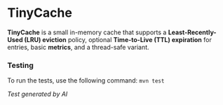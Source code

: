 # TinyCache

**TinyCache** is a small in-memory cache that supports a **Least-Recently-Used (LRU) eviction** policy, optional **Time-to-Live (TTL) expiration** for entries, basic **metrics**, and a thread-safe variant. 

### Testing

To run the tests, use the following command:
``` mvn test ```

_Test generated by AI_